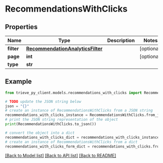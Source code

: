 # RecommendationsWithClicks


## Properties

Name | Type | Description | Notes
------------ | ------------- | ------------- | -------------
**filter** | [**RecommendationAnalyticsFilter**](RecommendationAnalyticsFilter.md) |  | [optional] 
**page** | **int** |  | [optional] 
**type** | **str** |  | 

## Example

```python
from trieve_py_client.models.recommendations_with_clicks import RecommendationsWithClicks

# TODO update the JSON string below
json = "{}"
# create an instance of RecommendationsWithClicks from a JSON string
recommendations_with_clicks_instance = RecommendationsWithClicks.from_json(json)
# print the JSON string representation of the object
print(RecommendationsWithClicks.to_json())

# convert the object into a dict
recommendations_with_clicks_dict = recommendations_with_clicks_instance.to_dict()
# create an instance of RecommendationsWithClicks from a dict
recommendations_with_clicks_form_dict = recommendations_with_clicks.from_dict(recommendations_with_clicks_dict)
```
[[Back to Model list]](../README.md#documentation-for-models) [[Back to API list]](../README.md#documentation-for-api-endpoints) [[Back to README]](../README.md)



